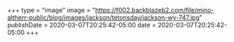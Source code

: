 +++
type = "image"
image = "https://f002.backblazeb2.com/file/mino-altherr-public/blog/images/jackson/tetonsday/jackson-wy-747.jpg"
publishDate = 2020-03-07T20:25:42-05:00
date = 2020-03-07T20:25:42-05:00
+++
